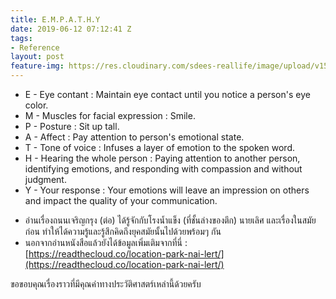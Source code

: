 ```yaml
---
title: E.M.P.A.T.H.Y
date: 2019-06-12 07:12:41 Z
tags:
- Reference
layout: post
feature-img: https://res.cloudinary.com/sdees-reallife/image/upload/v1555658919/sample_feature_img.png
---
```


- E - Eye contant : Maintain eye contact until you notice a person's eye color.
- M - Muscles for facial expression : Smile.
- P - Posture : Sit up tall.
- A - Affect : Pay attention to person's emotional state.
- T - Tone of voice : Infuses a layer of emotion to the spoken word.
- H - Hearing the whole person : Paying attention to another person, identifying emotions, and responding with compassion and without judgment.
- Y - Your response : Your emotions will leave an impression on others and impact the quality of your communication.

<i class="fa fa-child" style="color:plum"></i>

- อ่านเรื่องถนนเจริญกรุง (ต่อ) ได้รู้จักกับโรงน้ำแข็ง (ที่ชั้นล่างของตึก) นายเลิศ และเรื่องในสมัยก่อน ทำให้ได้ความรู้และรู้สึกคิดถึงยุคสมัยนั้นไปด้วยพร้อมๆ กัน
- นอกจากอ่านหนังสือแล้วยังได้ข้อมูลเพิ่มเติมจากที่นี่ : [https://readthecloud.co/location-park-nai-lert/](https://readthecloud.co/location-park-nai-lert/)

ขอขอบคุณเรื่องราวที่มีคุณค่าทางประวัติศาสตร์เหล่านี้ด้วยครับ

